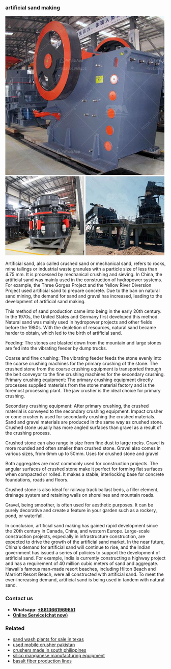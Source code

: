 <h3>artificial sand making</h3><img src='1708589162.jpg' alt=''><p>Artificial sand, also called crushed sand or mechanical sand, refers to rocks, mine tailings or industrial waste granules with a particle size of less than 4.75 mm. It is processed by mechanical crushing and sieving. In China, the artificial sand was mainly used in the construction of hydropower systems. For example, the Three Gorges Project and the Yellow River Diversion Project used artificial sand to prepare concrete. Due to the ban on natural sand mining, the demand for sand and gravel has increased, leading to the development of artificial sand making.</p><p>This method of sand production came into being in the early 20th century. In the 1970s, the United States and Germany first developed this method. Natural sand was mainly used in hydropower projects and other fields before the 1980s. With the depletion of resources, natural sand became harder to obtain, which led to the birth of artificial sand.</p><p>Feeding: The stones are blasted down from the mountain and large stones are fed into the vibrating feeder by dump trucks.</p><p>Coarse and fine crushing: The vibrating feeder feeds the stone evenly into the coarse crushing machines for the primary crushing of the stone. The crushed stone from the coarse crushing equipment is transported through the belt conveyor to the fine crushing machines for the secondary crushing. Primary crushing equipment: The primary crushing equipment directly processes supplied materials from the stone material factory and is the foremost processing plant. The jaw crusher is the ideal choice for primary crushing.</p><p>Secondary crushing equipment: After primary crushing, the crushed material is conveyed to the secondary crushing equipment. Impact crusher or cone crusher is used for secondarily crushing the crushed materials. Sand and gravel materials are produced in the same way as crushed stone. Crushed stone usually has more angled surfaces than gravel as a result of the crushing process.</p><p>Crushed stone can also range in size from fine dust to large rocks. Gravel is more rounded and often smaller than crushed stone. Gravel also comes in various sizes, from 6mm up to 50mm. Uses for crushed stone and gravel</p><p>Both aggregates are most commonly used for construction projects. The angular surfaces of crushed stone make it perfect for forming flat surfaces when compacted or rolled. It makes a stable, interlocking base for concrete foundations, roads and floors.</p><p>Crushed stone is also ideal for railway track ballast beds, a filler element, drainage system and retaining walls on shorelines and mountain roads.</p><p>Gravel, being smoother, is often used for aesthetic purposes. It can be purely decorative and create a feature in your garden such as a rockery, pond, or waterfall.</p><p>In conclusion, artificial sand making has gained rapid development since the 20th century in Canada, China, and western Europe. Large-scale construction projects, especially in infrastructure construction, are expected to drive the growth of the artificial sand market. In the near future, China's demand for artificial sand will continue to rise, and the Indian government has issued a series of policies to support the development of artificial sand. For example, India is currently constructing a highway project and has a requirement of 40 million cubic meters of sand and aggregate. Hawaii's famous man-made resort beaches, including Hilton Beach and Marriott Resort Beach, were all constructed with artificial sand. To meet the ever-increasing demand, artificial sand is being used in tandem with natural sand.</p><h3>Contact us</h3><ul><li><strong>Whatsapp:&nbsp;<a href="https://wa.me/8613661969651">+8613661969651</a></strong></li><li><a href="https://swt.shibang-china.com/?git&amp;zhl&amp;artificial sand making"><strong>Online Service(chat now)</strong></a></li></ul><h3>Related</h3><ul><li><a href='sand wash plants for sale in texas.md'>sand wash plants for sale in texas</a></li><li><a href='used mobile crusher pakistan.md'>used mobile crusher pakistan</a></li><li><a href='crushers made in south philippines.md'>crushers made in south philippines</a></li><li><a href='silico manganese manufacturing equipment.md'>silico manganese manufacturing equipment</a></li><li><a href='basalt fiber production lines.md'>basalt fiber production lines</a></li></ul>